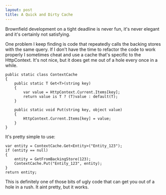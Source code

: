 ```yaml
---
layout: post
title: A Quick and Dirty Cache
---
```


Brownfield development on a tight deadline is never fun, it's never elegant and it's certainly not satisfying.
One problem I keep finding is code that repeatedly calls the backing stores with the same query. If I don't have the time to refactor the code to work properly I sometimes cheat and use a cache that's specific to the HttpContext. It's not nice, but it does get me out of a hole every once in a while.
    public static class ContextCache
    {
    	public static T Get<T>(string key)
    	{
    		var value = HttpContext.Current.Items[key];
    		return value is T ? (T)value : default(T);
    	}    
    	public static void Put(string key, object value)
    	{
    		HttpContext.Current.Items[key] = value;
    	}
    }
It's pretty simple to use:
    var entity = ContextCache.Get<Entity>("Entity_123");
    if (entity == null)
    {
        entity = GetFromBackingStore(123);
        ContextCache.Put("Entity_123", entity);
    }
    return entity;
This is definitely one of those bits of ugly code that can get you out of a hole in a rush. It aint pretty, but it works.